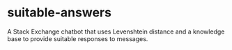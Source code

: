# suitable-answers
A Stack Exchange chatbot that uses Levenshtein distance and a knowledge base to provide suitable responses to messages.

